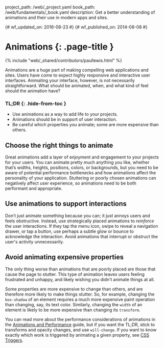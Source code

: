project_path: /web/_project.yaml
book_path: /web/fundamentals/_book.yaml
description: Get a better understanding of animations and their use in modern apps and sites.

{# wf_updated_on: 2016-08-23 #}
{# wf_published_on: 2014-08-08 #}

# Animations {: .page-title }

{% include "web/_shared/contributors/paullewis.html" %}

Animations are a huge part of making compelling web applications and sites. Users have come to expect highly responsive and interactive user interfaces. Animating your interface, however, is not necessarily straightforward. What should be animated, when, and what kind of feel should the animation have?


### TL;DR {: .hide-from-toc }
* Use animations as a way to add life to your projects.
* Animations should be in support of user interaction.
* Be careful which properties you animate; some are more expensive than others.


## Choose the right things to animate

Great animations add a layer of enjoyment and engagement to your projects for your users. You can animate pretty much anything you like, whether that’s widths, heights, positions, colors, or backgrounds, but you need to be aware of potential performance bottlenecks and how animations affect the personality of your application. Stuttering or poorly chosen animations can negatively affect user experience, so animations need to be both performant and appropriate.

## Use animations to support interactions

Don’t just animate something because you can; it just annoys users and feels obstructive. Instead, use strategically placed animations to _reinforce_ the user interactions. If they tap the menu icon, swipe to reveal a navigation drawer, or tap a button, use perhaps a subtle glow or bounce to acknowledge the interaction. Avoid animations that interrupt or obstruct the user's activity unnecessarily.

## Avoid animating expensive properties

The only thing worse than animations that are poorly placed are those that cause the page to stutter. This type of animation leaves users feeling frustrated and unhappy, and likely wishing you didn't animate things at all.

Some properties are more expensive to change than others, and are therefore more likely to make things stutter. So, for example, changing the `box-shadow` of an element requires a much more expensive paint operation than changing, say, its text color. Similarly, changing the `width` of an element is likely to be more expensive than changing its `transform`.

You can read more about the performance considerations of animations in the [Animations and Performance](animations-and-performance) guide, but if you want the TL;DR, stick to transforms and opacity changes, and use `will-change`. If you want to know exactly which work is triggered by animating a given property, see [CSS Triggers](http://csstriggers.com).
